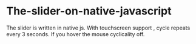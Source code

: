 # The-slider-on-native-javascript

The slider is written in native js.
With touchscreen support , cycle repeats every 3 seconds. If you hover the mouse cyclicality off.
